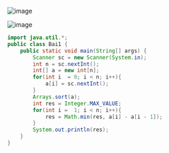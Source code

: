 ![image](https://github.com/user-attachments/assets/dd3492d5-61c4-42ea-b959-baf59362b6b9)

![image](https://github.com/user-attachments/assets/39d4eab8-3551-4913-91d0-dbd56292e4c4)

```java
import java.util.*;
public class Bai1 {
    public static void main(String[] args) {
        Scanner sc = new Scanner(System.in);
        int n = sc.nextInt();
        int[] a = new int[n];
        for(int i  = 0; i < n; i++){
            a[i] = sc.nextInt();
        }
        Arrays.sort(a);
        int res = Integer.MAX_VALUE;
        for(int i =  1; i < n; i++){
            res = Math.min(res, a[i] - a[i - 1]);
        }
        System.out.println(res);
    }
}
```
